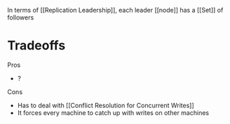 In terms of [[Replication Leadership]], each leader [[node]] has a [[Set]] of followers

# Tradeoffs

Pros

- ?

Cons

- Has to deal with [[Conflict Resolution for Concurrent Writes]]
- It forces every machine to catch up with writes on other machines

